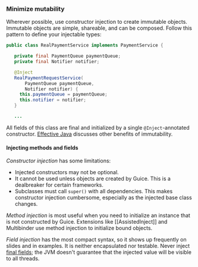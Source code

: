 ### Minimize mutability
Wherever possible, use constructor injection to create immutable objects. Immutable objects are simple, shareable, and can be composed. Follow this pattern to define your injectable types:
```java
public class RealPaymentService implements PaymentService { 

   private final PaymentQueue paymentQueue; 
   private final Notifier notifier;  

   @Inject 
   RealPaymentRequestService( 
       PaymentQueue paymentQueue, 
       Notifier notifier) { 
     this.paymentQueue = paymentQueue; 
     this.notifier = notifier; 
   }

   ...
```
All fields of this class are final and initialized by a single `@Inject`-annotated constructor. [Effective Java](http://www.amazon.com/Effective-Java-Edition-Joshua-Bloch/dp/0321356683) discusses other benefits of immutability.

#### Injecting methods and fields
*Constructor injection* has some limitations:
  * Injected constructors may not be optional.
  * It cannot be used unless objects are created by Guice. This is a dealbreaker for certain frameworks.
  * Subclasses must call `super()` with all dependencies. This makes constructor injection cumbersome, especially as the injected base class changes.

*Method injection* is most useful when you need to initialize an instance that is not constructed by Guice. Extensions like [[AssistedInject]] and Multibinder use method injection to initialize bound objects.

*Field injection* has the most compact syntax, so it shows up frequently on slides and in examples. It is neither encapsulated nor testable. Never inject [final fields](https://github.com/google/guice/issues/245); the JVM doesn't guarantee that the injected value will be visible to all threads.